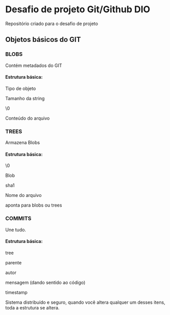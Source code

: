 # Desafio de projeto Git/Github DIO
Repositório criado para o desafio de projeto

## Objetos básicos do GIT
### BLOBS

Contém metadados do GIT

#### Estrutura básica:

Tipo de objeto

Tamanho da string

\0

Conteúdo do arquivo


### TREES

Armazena Blobs

#### Estrutura básica:

\0

Blob

sha1

Nome do arquivo

aponta para blobs ou trees

### COMMITS

Une tudo.

#### Estrutura básica:

tree

parente

autor

mensagem (dando sentido ao código)

timestamp

Sistema distribuído e seguro, quando você altera qualquer um desses itens, toda a estrutura se altera.

